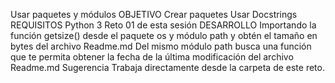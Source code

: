 Usar paquetes y módulos
OBJETIVO
Crear paquetes
Usar Docstrings
REQUISITOS
Python 3
Reto 01 de esta sesión
DESARROLLO
Importando la función getsize() desde el paquete os y módulo path y obtén el tamaño en bytes del archivo Readme.md
Del mismo módulo path busca una función que te permita obtener la fecha de la última modificación del archivo Readme.md
Sugerencia Trabaja directamente desde la carpeta de este reto.